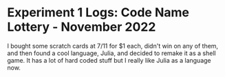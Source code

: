 # Experiment 1 Logs: Code Name Lottery - November 2022
I bought some scratch cards at 7/11 for $1 each, didn't win on any of them, and then found a cool language, Julia, and decided to remake it as a shell game. It has a lot of hard coded stuff but I really like Julia as a language now.